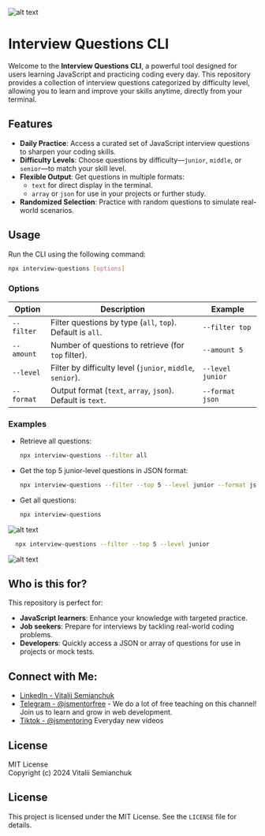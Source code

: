 ![alt text](https://github.com/fix2015/interview-questions/blob/main/image.png)

# Interview Questions CLI

Welcome to the **Interview Questions CLI**, a powerful tool designed for users learning JavaScript and practicing coding every day. This repository provides a collection of interview questions categorized by difficulty level, allowing you to learn and improve your skills anytime, directly from your terminal.

## Features

- **Daily Practice**: Access a curated set of JavaScript interview questions to sharpen your coding skills.
- **Difficulty Levels**: Choose questions by difficulty—`junior`, `middle`, or `senior`—to match your skill level.
- **Flexible Output**: Get questions in multiple formats: 
  - `text` for direct display in the terminal.
  - `array` or `json` for use in your projects or further study.
- **Randomized Selection**: Practice with random questions to simulate real-world scenarios.

## Usage

Run the CLI using the following command:

```bash
npx interview-questions [options]
```

### Options

| Option          | Description                                                   | Example                                |
|-----------------|---------------------------------------------------------------|----------------------------------------|
| `--filter`      | Filter questions by type (`all`, `top`). Default is `all`.     | `--filter top`                         |
| `--amount`      | Number of questions to retrieve (for `top` filter).           | `--amount 5`                           |
| `--level`       | Filter by difficulty level (`junior`, `middle`, `senior`).    | `--level junior`                       |
| `--format`      | Output format (`text`, `array`, `json`). Default is `text`.   | `--format json`                        |

### Examples

- Retrieve all questions:
  ```bash
  npx interview-questions --filter all
  ```

- Get the top 5 junior-level questions in JSON format:
  ```bash
  npx interview-questions --filter --top 5 --level junior --format json
  ```

- Get all questions:
  ```bash
  npx interview-questions
  ```

![alt text](https://github.com/fix2015/interview-questions/blob/main/image-1.png)

```bash
  npx interview-questions --filter --top 5 --level junior
  ```
![alt text](https://github.com/fix2015/interview-questions/blob/main/image-2.png)

## Who is this for?

This repository is perfect for:

- **JavaScript learners**: Enhance your knowledge with targeted practice.
- **Job seekers**: Prepare for interviews by tackling real-world coding problems.
- **Developers**: Quickly access a JSON or array of questions for use in projects or mock tests.

## Connect with Me:
- [LinkedIn - Vitalii Semianchuk](https://www.linkedin.com/in/vitalii-semianchuk-9812a786/)
- [Telegram - @jsmentorfree](https://t.me/jsmentorfree) - We do a lot of free teaching on this channel! Join us to learn and grow in web development.
- [Tiktok - @jsmentoring](https://www.tiktok.com/@jsmentoring) Everyday new videos

## License

MIT License  
Copyright (c) 2024 Vitalii Semianchuk  

## License

This project is licensed under the MIT License. See the `LICENSE` file for details.
